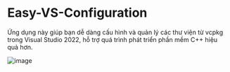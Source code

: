 # Easy-VS-Configuration

Ứng dụng này giúp bạn dễ dàng cấu hình và quản lý các thư viện từ vcpkg trong Visual Studio 2022, hỗ trợ quá trình phát triển phần mềm C++ hiệu quả hơn.

![image](https://github.com/user-attachments/assets/998c8ba1-5fc6-4d43-8d8f-b74421acb100)

